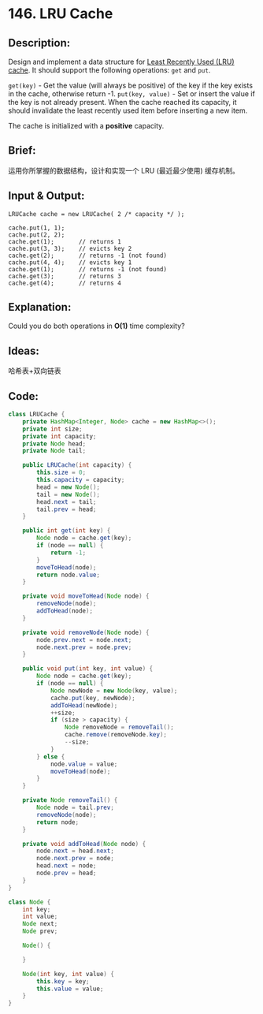 # 146. LRU Cache

## Description:

Design and implement a data structure for [Least Recently Used (LRU) cache](https://en.wikipedia.org/wiki/Cache_replacement_policies#LRU). It should support the following operations: `get` and `put`.

`get(key)` - Get the value (will always be positive) of the key if the key exists in the cache, otherwise return -1.
`put(key, value)` - Set or insert the value if the key is not already present. When the cache reached its capacity, it should invalidate the least recently used item before inserting a new item.

The cache is initialized with a **positive** capacity.

## Brief:

运用你所掌握的数据结构，设计和实现一个 LRU (最近最少使用) 缓存机制。

## Input & Output:

```
LRUCache cache = new LRUCache( 2 /* capacity */ );

cache.put(1, 1);
cache.put(2, 2);
cache.get(1);       // returns 1
cache.put(3, 3);    // evicts key 2
cache.get(2);       // returns -1 (not found)
cache.put(4, 4);    // evicts key 1
cache.get(1);       // returns -1 (not found)
cache.get(3);       // returns 3
cache.get(4);       // returns 4
```

## Explanation:

Could you do both operations in **O(1)** time complexity?

## Ideas:

哈希表+双向链表
## Code:

```java
class LRUCache {
    private HashMap<Integer, Node> cache = new HashMap<>();
    private int size;
    private int capacity;
    private Node head;
    private Node tail;

    public LRUCache(int capacity) {
        this.size = 0;
        this.capacity = capacity;
        head = new Node();
        tail = new Node();
        head.next = tail;
        tail.prev = head;
    }

    public int get(int key) {
        Node node = cache.get(key);
        if (node == null) {
            return -1;
        }
        moveToHead(node);
        return node.value;
    }

    private void moveToHead(Node node) {
        removeNode(node);
        addToHead(node);
    }

    private void removeNode(Node node) {
        node.prev.next = node.next;
        node.next.prev = node.prev;
    }

    public void put(int key, int value) {
        Node node = cache.get(key);
        if (node == null) {
            Node newNode = new Node(key, value);
            cache.put(key, newNode);
            addToHead(newNode);
            ++size;
            if (size > capacity) {
                Node removeNode = removeTail();
                cache.remove(removeNode.key);
                --size;
            }
        } else {
            node.value = value;
            moveToHead(node);
        }
    }

    private Node removeTail() {
        Node node = tail.prev;
        removeNode(node);
        return node;
    }

    private void addToHead(Node node) {
        node.next = head.next;
        node.next.prev = node;
        head.next = node;
        node.prev = head;
    }
}

class Node {
    int key;
    int value;
    Node next;
    Node prev;

    Node() {

    }

    Node(int key, int value) {
        this.key = key;
        this.value = value;
    }
}
```

